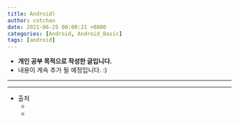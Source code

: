 ```yaml
---
title: Android) 
author: cotchan 
date: 2021-06-25 00:00:21 +0800 
categories: [Android, Android_Basic] 
tags: [android] 
---
```


+ **개인 공부 목적으로 작성한 글입니다.**
+ 내용이 계속 추가 될 예정입니다. :)

---


---

+ 출처
  + []()
  + []()
